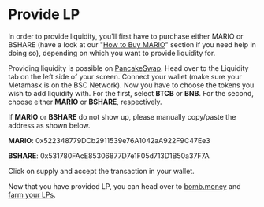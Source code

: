 # Provide LP

In order to provide liquidity, you'll first have to purchase either MARIO or BSHARE (have a look at our "[How to Buy MARIO](../welcome-start-here/faq-getting-started/how-to-buy-bomb.md)" section if you need help in doing so), depending on which you want to provide liquidity for.

Providing liquidity is possible on [PancakeSwap](https://pancakeswap.finance/add/0x7130d2A12B9BCbFAe4f2634d864A1Ee1Ce3Ead9c/0x522348779DCb2911539e76A1042aA922F9C47Ee3). Head over to the Liquidity tab on the left side of your screen. Connect your wallet (make sure your Metamask is on the BSC Network). Now you have to choose the tokens you wish to add liquidity with. For the first, select **BTCB** or **BNB**. For the second, choose either **MARIO** or **BSHARE**, respectively.

If **MARIO** or **BSHARE** do not show up, please manually copy/paste the address as shown below.

**MARIO**: 0x522348779DCb2911539e76A1042aA922F9C47Ee3

**BSHARE**: 0x531780FAcE85306877D7e1F05d713D1B50a37F7A

Click on supply and accept the transaction in your wallet.

Now that you have provided LP, you can head over to [bomb.money](https://app.bomb.money) and [farm your LPs](https://app.bomb.money/farm).
